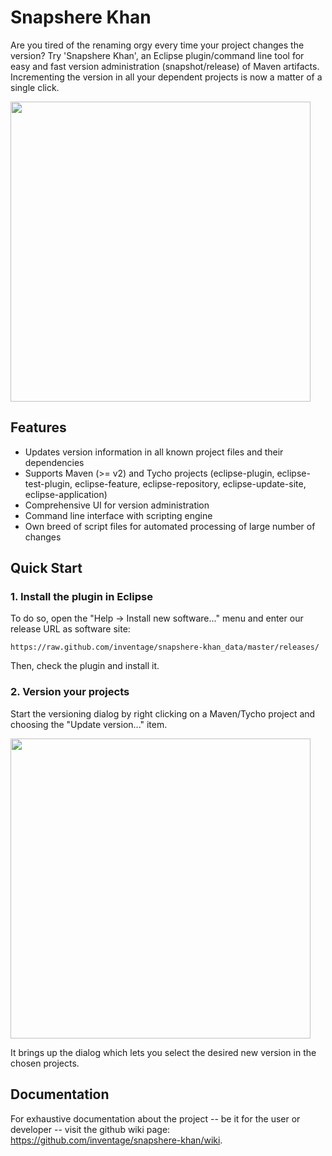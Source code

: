 Snapshere Khan
==============

Are you tired of the renaming orgy every time your project changes the version? Try 'Snapshere Khan', 
an Eclipse plugin/command line tool for easy and fast version administration (snapshot/release) of Maven artifacts. 
Incrementing the version in all your dependent projects is now a matter of a single click.

<a href='https://raw.github.com/wiki/inventage/snapshere-khan/update_version_dialog.png'>
  <img src='https://raw.github.com/wiki/inventage/snapshere-khan/update_version_dialog.png' width='480px'/>
</a>

Features
-

* Updates version information in all known project files and their dependencies
* Supports Maven (>= v2) and Tycho projects (eclipse-plugin, eclipse-test-plugin, eclipse-feature, eclipse-repository, eclipse-update-site, eclipse-application)
* Comprehensive UI for version administration
* Command line interface with scripting engine
* Own breed of script files for automated processing of large number of changes

Quick Start
-

### 1. Install the plugin in Eclipse
To do so, open the "Help -> Install new software..." menu and enter our release URL as software site:

    https://raw.github.com/inventage/snapshere-khan_data/master/releases/

Then, check the plugin and install it.

### 2. Version your projects
Start the versioning dialog by right clicking on a Maven/Tycho project and choosing the "Update version..." item.

<a href='https://raw.github.com/wiki/inventage/snapshere-khan/update_version_context_menue_entry.png'>
  <img src='https://raw.github.com/wiki/inventage/snapshere-khan/update_version_context_menue_entry.png' width='480px'/>
</a>

It brings up the dialog which lets you select the desired new version in the chosen projects.


Documentation
-

For exhaustive documentation about the project -- be it for the user or developer -- visit the github wiki page: https://github.com/inventage/snapshere-khan/wiki.
